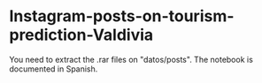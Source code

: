 # Instagram-posts-on-tourism-prediction-Valdivia
You need to extract the .rar files on "datos/posts". The notebook is documented in Spanish.

